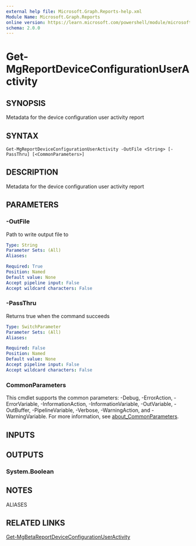 ```yaml
---
external help file: Microsoft.Graph.Reports-help.xml
Module Name: Microsoft.Graph.Reports
online version: https://learn.microsoft.com/powershell/module/microsoft.graph.reports/get-mgreportdeviceconfigurationuseractivity
schema: 2.0.0
---
```


# Get-MgReportDeviceConfigurationUserActivity

## SYNOPSIS
Metadata for the device configuration user activity report

## SYNTAX

```
Get-MgReportDeviceConfigurationUserActivity -OutFile <String> [-PassThru] [<CommonParameters>]
```

## DESCRIPTION
Metadata for the device configuration user activity report

## PARAMETERS

### -OutFile
Path to write output file to

```yaml
Type: String
Parameter Sets: (All)
Aliases:

Required: True
Position: Named
Default value: None
Accept pipeline input: False
Accept wildcard characters: False
```

### -PassThru
Returns true when the command succeeds

```yaml
Type: SwitchParameter
Parameter Sets: (All)
Aliases:

Required: False
Position: Named
Default value: None
Accept pipeline input: False
Accept wildcard characters: False
```

### CommonParameters
This cmdlet supports the common parameters: -Debug, -ErrorAction, -ErrorVariable, -InformationAction, -InformationVariable, -OutVariable, -OutBuffer, -PipelineVariable, -Verbose, -WarningAction, and -WarningVariable. For more information, see [about_CommonParameters](http://go.microsoft.com/fwlink/?LinkID=113216).

## INPUTS

## OUTPUTS

### System.Boolean
## NOTES

ALIASES

## RELATED LINKS
[Get-MgBetaReportDeviceConfigurationUserActivity](/powershell/module/Microsoft.Graph.Beta.Reports/Get-MgReportDeviceConfigurationUserActivity?view=graph-powershell-beta)

